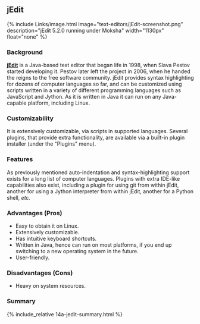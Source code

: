 ## jEdit
{% include Links/image.html image="text-editors/jEdit-screenshot.png" description="jEdit 5.2.0 running under Moksha" width="1130px" float="none" %}

### Background
[**jEdit**](http://www.jedit.org/) is a Java-based text editor that began life in 1998, when Slava Pestov started developing it. Pestov later left the project in 2006, when he handed the reigns to the free software community. jEdit provides syntax highlighting for dozens of computer languages so far, and can be customized using scripts written in a variety of different programming languages such as JavaScript and Jython. As it is written in Java it can run on any Java-capable platform, including Linux.

### Customizability
It is extensively customizable, via scripts in supported languages. Several plugins, that provide extra functionality, are available via a built-in plugin installer (under the "Plugins" menu).

### Features
As previously mentioned auto-indentation and syntax-highlighting support exists for a long list of computer languages. Plugins with extra IDE-like capabilities also exist, including a plugin for using git from within jEdit, another for using a Jython interpreter from within jEdit, another for a Python shell, *etc.*

### Advantages (Pros)
* Easy to obtain it on Linux.
* Extensively customizable.
* Has intuitive keyboard shortcuts.
* Written in Java, hence can run on most platforms, if you end up switching to a new operating system in the future.
* User-friendly.

### Disadvantages (Cons)
* Heavy on system resources.

### Summary
{% include_relative 14a-jedit-summary.html %}
